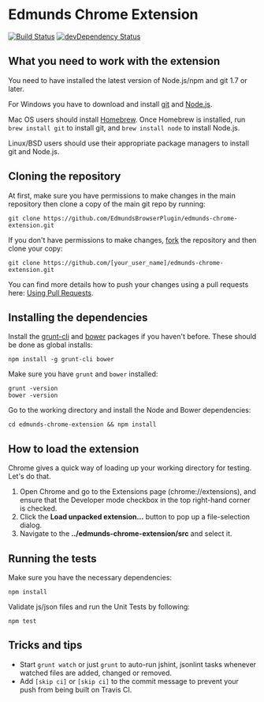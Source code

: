 # Edmunds Chrome Extension

[![Build Status](https://travis-ci.org/EdmundsBrowserPlugin/edmunds-chrome-extension.png?branch=dev)](https://travis-ci.org/EdmundsBrowserPlugin/edmunds-chrome-extension)
[![devDependency Status](https://david-dm.org/EdmundsBrowserPlugin/edmunds-chrome-extension/dev-status.png)](https://david-dm.org/EdmundsBrowserPlugin/edmunds-chrome-extension#info=devDependencies)

## What you need to work with the extension

You need to have installed the latest version of Node.js/npm and git 1.7 or later.

For Windows you have to download and install [git](http://git-scm.com/downloads) and [Node.js](http://nodejs.org/download/).

Mac OS users should install [Homebrew](http://mxcl.github.com/homebrew/). Once Homebrew is installed, run `brew install git` to install git, and `brew install node` to install Node.js.

Linux/BSD users should use their appropriate package managers to install git and Node.js.

## Cloning the repository

At first, make sure you have permissions to make changes in the main repository then clone a copy of the main git repo by running:

    git clone https://github.com/EdmundsBrowserPlugin/edmunds-chrome-extension.git

If you don't have permissions to make changes, [fork](https://help.github.com/articles/fork-a-repo) the repository and then clone your copy:

    git clone https://github.com/[your_user_name]/edmunds-chrome-extension.git

You can find more details how to push your changes using a pull requests here: [Using Pull Requests](https://help.github.com/articles/using-pull-requests).

## Installing the dependencies

Install the [grunt-cli](http://gruntjs.com/getting-started#installing-the-cli) and [bower](http://bower.io/) packages if you haven't before. These should be done as global installs:

    npm install -g grunt-cli bower

Make sure you have `grunt` and `bower` installed:

    grunt -version
    bower -version

Go to the working directory and install the Node and Bower dependencies:

    cd edmunds-chrome-extension && npm install

## How to load the extension

Chrome gives a quick way of loading up your working directory for testing. Let's do that.

1. Open Chrome and go to the Extensions page (chrome://extensions), and ensure that the Developer mode checkbox in the top right-hand corner is checked.
2. Click the **Load unpacked extension…** button to pop up a file-selection dialog.
3. Navigate to the **../edmunds-chrome-extension/src** and select it.

## Running the tests

Make sure you have the necessary dependencies:

    npm install

Validate js/json files and run the Unit Tests by following:

    npm test

## Tricks and tips

* Start `grunt watch` or just `grunt` to auto-run jshint, jsonlint tasks whenever watched files are added, changed or removed.
* Add `[skip ci]` or `[skip ci]` to the commit message to prevent your push from being built on Travis CI.
